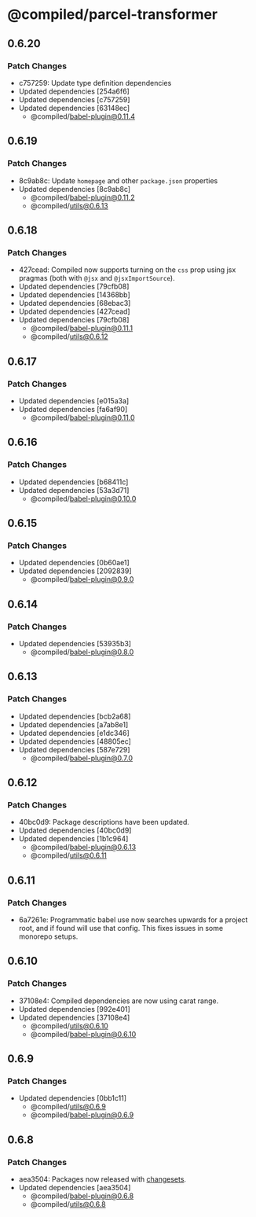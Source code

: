 # @compiled/parcel-transformer

## 0.6.20

### Patch Changes

- c757259: Update type definition dependencies
- Updated dependencies [254a6f6]
- Updated dependencies [c757259]
- Updated dependencies [63148ec]
  - @compiled/babel-plugin@0.11.4

## 0.6.19

### Patch Changes

- 8c9ab8c: Update `homepage` and other `package.json` properties
- Updated dependencies [8c9ab8c]
  - @compiled/babel-plugin@0.11.2
  - @compiled/utils@0.6.13

## 0.6.18

### Patch Changes

- 427cead: Compiled now supports turning on the `css` prop using jsx pragmas (both with `@jsx` and `@jsxImportSource`).
- Updated dependencies [79cfb08]
- Updated dependencies [14368bb]
- Updated dependencies [68ebac3]
- Updated dependencies [427cead]
- Updated dependencies [79cfb08]
  - @compiled/babel-plugin@0.11.1
  - @compiled/utils@0.6.12

## 0.6.17

### Patch Changes

- Updated dependencies [e015a3a]
- Updated dependencies [fa6af90]
  - @compiled/babel-plugin@0.11.0

## 0.6.16

### Patch Changes

- Updated dependencies [b68411c]
- Updated dependencies [53a3d71]
  - @compiled/babel-plugin@0.10.0

## 0.6.15

### Patch Changes

- Updated dependencies [0b60ae1]
- Updated dependencies [2092839]
  - @compiled/babel-plugin@0.9.0

## 0.6.14

### Patch Changes

- Updated dependencies [53935b3]
  - @compiled/babel-plugin@0.8.0

## 0.6.13

### Patch Changes

- Updated dependencies [bcb2a68]
- Updated dependencies [a7ab8e1]
- Updated dependencies [e1dc346]
- Updated dependencies [48805ec]
- Updated dependencies [587e729]
  - @compiled/babel-plugin@0.7.0

## 0.6.12

### Patch Changes

- 40bc0d9: Package descriptions have been updated.
- Updated dependencies [40bc0d9]
- Updated dependencies [1b1c964]
  - @compiled/babel-plugin@0.6.13
  - @compiled/utils@0.6.11

## 0.6.11

### Patch Changes

- 6a7261e: Programmatic babel use now searches upwards for a project root, and if found will use that config. This fixes issues in some monorepo setups.

## 0.6.10

### Patch Changes

- 37108e4: Compiled dependencies are now using carat range.
- Updated dependencies [992e401]
- Updated dependencies [37108e4]
  - @compiled/utils@0.6.10
  - @compiled/babel-plugin@0.6.10

## 0.6.9

### Patch Changes

- Updated dependencies [0bb1c11]
  - @compiled/utils@0.6.9
  - @compiled/babel-plugin@0.6.9

## 0.6.8

### Patch Changes

- aea3504: Packages now released with [changesets](https://github.com/atlassian/changesets).
- Updated dependencies [aea3504]
  - @compiled/babel-plugin@0.6.8
  - @compiled/utils@0.6.8
